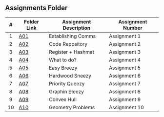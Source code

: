 ##  Assignments Folder

|   #   | Folder Link | Assignment Description | Assignment Number |
| :---: | ----------- | ---------------------- | ---------------- |
|   1   | [A01](https://github.com/noirBreckin/CMPS-4883-101/blob/main/Assignments/A01)               |   Establishing Comms |   Assignment 1      |
|   2   | [A02](https://github.com/noirBreckin/CMPS-4883-101/blob/main/Assignments/A02)               |   Code Repository | Assignment 2     |
|   3   | [A03](https://github.com/noirBreckin/CMPS-4883-101/blob/main/Assignments/A03)               |  Register + Hashmat     |   Assignment 3      |
|   4   | [A04](https://github.com/noirBreckin/CMPS-4883-101/blob/main/Assignments/A04)               |  What to do?   |   Assignment 4   |
|   5   | [A05](https://github.com/noirBreckin/CMPS-4883-101/blob/main/Assignments/A05)               |  Easy Breezy   |   Assignment 5   |
|   6   | [A06](https://github.com/noirBreckin/CMPS-4883-101/blob/main/Assignments/A06)               |  Hardwood Sneezy   |   Assignment 6   |
|   7   | [A07](https://github.com/noirBreckin/CMPS-4883-101/blob/main/Assignments/A07)               |  Priority Queezy   |   Assignment 7   |
|   8   | [A08](https://github.com/noirBreckin/CMPS-4883-101/blob/main/Assignments/A08)               |  Graphin Sleezy   |   Assignment 8   |
|   9   | [A09](https://github.com/noirBreckin/CMPS-4883-101/blob/main/Assignments/A09)               |  Convex Hull   |   Assignment 9   |
|   10   | [A10](https://github.com/noirBreckin/CMPS-4883-101/blob/main/Assignments/A10)               |  Geometry Problems   |   Assignment 10   |
